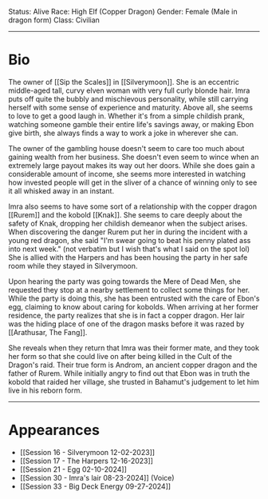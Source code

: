 Status: Alive
Race: High Elf (Copper Dragon)
Gender: Female (Male in dragon form)
Class: Civilian

---
# Bio

The owner of [[Sip the Scales]] in [[Silverymoon]]. She is an eccentric middle-aged tall, curvy elven woman with very full curly blonde hair. Imra puts off quite the bubbly and mischievous personality, while still carrying herself with some sense of experience and maturity. Above all, she seems to love to get a good laugh in. Whether it's from a simple childish prank, watching someone gamble their entire life's savings away, or making Ebon give birth, she always finds a way to work a joke in wherever she can.

The owner of the gambling house doesn't seem to care too much about gaining wealth from her business. She doesn't even seem to wince when an extremely large payout makes its way out her doors. While she does gain a considerable amount of income, she seems more interested in watching how invested people will get in the sliver of a chance of winning only to see it all whisked away in an instant.

Imra also seems to have some sort of a relationship with the copper dragon [[Rurem]] and the kobold [[Knak]]. She seems to care deeply about the safety of Knak, dropping her childish demeanor when the subject arises. When discovering the danger Rurem put her in during the incident with a young red dragon, she said "I'm swear going to beat his penny plated ass into next week." (not verbatim but I wish that's what I said on the spot lol) She is allied with the Harpers and has been housing the party in her safe room while they stayed in Silverymoon.

Upon hearing the party was going towards the Mere of Dead Men, she requested they stop at a nearby settlement to collect some things for her. While the party is doing this, she has been entrusted with the care of Ebon's egg, claiming to know about caring for kobolds. When arriving at her former residence, the party realizes that she is in fact a copper dragon. Her lair was the hiding place of one of the dragon masks before it was razed by [[Arathusar, The Fang]].

She reveals when they return that Imra was their former mate, and they took her form so that she could live on after being killed in the Cult of the Dragon's raid. Their true form is Androm, an ancient copper dragon and the father of Rurem. While initially angry to find out that Ebon was in truth the kobold that raided her village, she trusted in Bahamut's judgement to let him live in his reborn form.

---
# Appearances

- [[Session 16 - Silverymoon 12-02-2023]]
- [[Session 17 - The Harpers 12-16-2023]]
- [[Session 21 - Egg 02-10-2024]]
- [[Session 30 - Imra's lair 08-23-2024]] (Voice)
- [[Session 33 - Big Deck Energy 09-27-2024]]